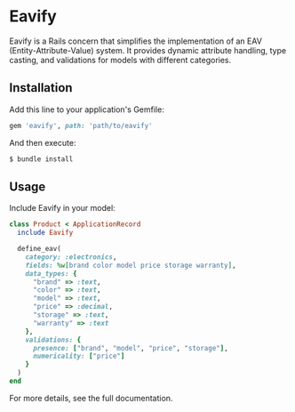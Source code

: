 # Eavify

Eavify is a Rails concern that simplifies the implementation of an EAV (Entity-Attribute-Value) system. It provides dynamic attribute handling, type casting, and validations for models with different categories.

## Installation
Add this line to your application's Gemfile:

```ruby
gem 'eavify', path: 'path/to/eavify'
```

And then execute:

```bash
$ bundle install
```

## Usage

Include Eavify in your model:

```ruby
class Product < ApplicationRecord
  include Eavify

  define_eav(
    category: :electronics,
    fields: %w[brand color model price storage warranty],
    data_types: {
      "brand" => :text,
      "color" => :text,
      "model" => :text,
      "price" => :decimal,
      "storage" => :text,
      "warranty" => :text
    },
    validations: {
      presence: ["brand", "model", "price", "storage"],
      numericality: ["price"]
    }
  )
end
```

For more details, see the full documentation.
